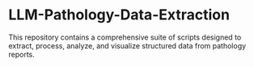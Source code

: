 # LLM-Pathology-Data-Extraction
This repository contains a comprehensive suite of scripts designed to extract, process, analyze, and visualize structured data from pathology reports.
